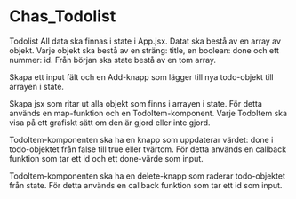 # Chas_Todolist
Todolist
All data ska finnas i state i App.jsx. Datat ska bestå av en array av objekt. Varje objekt ska bestå av en sträng: title, en boolean: done och ett nummer: id. Från början ska state bestå av en tom array.

Skapa ett input fält och en Add-knapp som lägger till nya todo-objekt till arrayen i state.

Skapa jsx som ritar ut alla objekt som finns i arrayen i state. För detta används en map-funktion och en TodoItem-komponent. Varje TodoItem ska visa på ett grafiskt sätt om den är gjord eller inte gjord.

TodoItem-komponenten ska ha en knapp som uppdaterar värdet: done i todo-objektet från false till true eller tvärtom. För detta används en callback funktion som tar ett id och ett done-värde som input.

TodoItem-komponenten ska ha en delete-knapp som raderar todo-objektet från state. För detta används en callback funktion som tar ett id som input.
